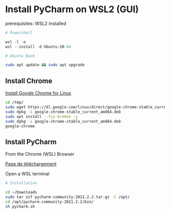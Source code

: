 # Install PyCharm on WSL2 (GUI)

prerequisites: WSL2 installed

```Powershell
# Powershell

wsl -l -o
wsl --install -d Ubuntu-20.04
```

```Bash
# Ubuntu Bash

sudo apt update && sudo apt upgrade

```

## Install Chrome

[Install Google Chrome for Linux](https://docs.microsoft.com/en-us/windows/wsl/tutorials/gui-apps#install-google-chrome-for-linux)

```Bash
cd /tmp/
sudo wget https://dl.google.com/linux/direct/google-chrome-stable_current_amd64.deb
sudo dpkg -i google-chrome-stable_current_amd64.deb
sudo apt install --fix-broken -y
sudo dpkg -i google-chrome-stable_current_amd64.deb
google-chrome
```

## Install PyCharm
From the Chrome (WSL) Browser

[Page de téléchargement](https://www.jetbrains.com/fr-fr/pycharm/download/#section=linux)

Open a WSL terminal

```Bash
# Installation

cd ~/Downloads
sudo tar xzf pycharm-community-2021.2.2.tar.gz -C /opt/
cd /opt/pycharm-community-2021.2.2/bin/
sh pycharm.sh

```

